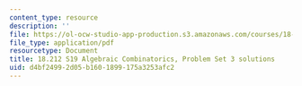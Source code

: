 ```yaml
---
content_type: resource
description: ''
file: https://ol-ocw-studio-app-production.s3.amazonaws.com/courses/18-212-algebraic-combinatorics-spring-2019/d4bf24992d05b1601899175a3253afc2_MIT18_212S19_pset3_soln.pdf
file_type: application/pdf
resourcetype: Document
title: 18.212 S19 Algebraic Combinatorics, Problem Set 3 solutions
uid: d4bf2499-2d05-b160-1899-175a3253afc2
---
```


